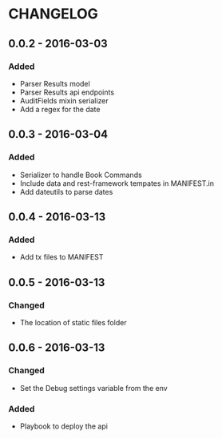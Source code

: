 CHANGELOG
==========
## 0.0.2 - 2016-03-03
### Added
- Parser Results model
- Parser Results api endpoints
- AuditFields mixin serializer
- Add a regex for the date

## 0.0.3 - 2016-03-04
### Added
- Serializer to handle Book Commands
- Include data and rest-framework tempates in MANIFEST.in
- Add dateutils to parse dates

## 0.0.4 - 2016-03-13
### Added
- Add tx files to MANIFEST

## 0.0.5 - 2016-03-13
### Changed
- The location of static files folder

## 0.0.6 - 2016-03-13
### Changed
- Set the Debug settings variable from the env

### Added
- Playbook to deploy the api
